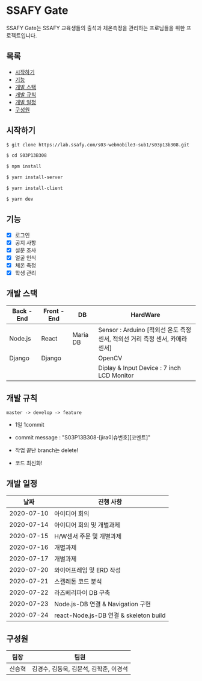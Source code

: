 # SSAFY Gate

SSAFY Gate는 SSAFY 교육생들의 출석과 체온측정을 관리하는 프로님들을 위한 프로젝트입니다.

## 목록

- [시작하기](#시작하기)
- [기능](#기능)
- [개발 스택](#개발-스택)
- [개발 규칙](#개발-규칙)
- [개발 일정](#개발-일정)
- [구성원](#구성원)

## 시작하기

```sh
$ git clone https://lab.ssafy.com/s03-webmobile3-sub1/s03p13b308.git

$ cd S03P13B308

$ npm install

$ yarn install-server

$ yarn install-client

$ yarn dev
```

## 기능

- [x] 로그인
- [x] 공지 사항
- [x] 설문 조사
- [x] 얼굴 인식
- [x] 체온 측정
- [x] 학생 관리

## 개발 스택

| Back - End | Front - End | DB       | HardWare                                                                     |
| ---------- | ----------- | -------- | ---------------------------------------------------------------------------- |
| Node.js    | React       | Maria DB | Sensor : Arduino [적외선 온도 측정 센서, 적외선 거리 측정 센서, 카메라 센서] |
| Django     | Django      |          | OpenCV                                                                       |
|            |             |          | Diplay & Input Device : 7 inch LCD Monitor                                   |

## 개발 규칙

```
master -> develop -> feature
```

- 1일 1commit

- commit message : "S03P13B308-[jira이슈번호][코멘트]"

- 작업 끝난 branch는 delete!

- 코드 최신화!

## 개발 일정

| 날짜       | 진행 사항                              |
| ---------- | -------------------------------------- |
| 2020-07-10 | 아이디어 회의                          |
| 2020-07-14 | 아이디어 회의 및 개별과제              |
| 2020-07-15 | H/W센서 주문 및 개별과제               |
| 2020-07-16 | 개별과제                               |
| 2020-07-17 | 개별과제                               |
| 2020-07-20 | 와이어프레임 및 ERD 작성               |
| 2020-07-21 | 스켈레톤 코드 분석                     |
| 2020-07-22 | 라즈베리파이 DB 구축                   |
| 2020-07-23 | Node.js-DB 연결 & Navigation 구현      |
| 2020-07-24 | react-Node.js-DB 연결 & skeleton build |

## 구성원

| 팀장   | 팀원                                   |
| ------ | -------------------------------------- |
| 신승혁 | 김경수, 김동욱, 김문석, 김학준, 이경석 |
